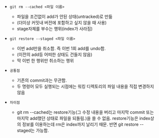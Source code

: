 - `git rm --cached <파일 이름>`

  - 파일을 조건없이 add가 안된 상태(untracked)로 만듦
  - (더이상 커밋내 버전에 포함하고 싶지 않을 때 사용)
  - stage자체를 부수는 행위(index가 사라짐)

- `git restore --staged <파일 이름>`

  - 이번 add만을 취소함. 즉 이번 1회 add를 undo함.
  - (이전의 add등 어떠한 상태도 건들지 않음)
  - 딱 이번 한 행위만 취소하는 행위

- `공통점`

  - 기존의 commit과는 무관함.
  - 두 명령어 모두 실행되는 시점에는 워킹 디렉토리의 파일 내용을 직접 변경하지 않음

- `차이점`

  - git rm --cached는 restore기능(그 수정 내용을 버리고 마지막 commit 또는 마지막 add했던 상태로 파일을 되돌림.)을 쓸 수 없음. restore기능은 index상의 정보를 이용하는데 rm은 index까지 날리기 때문. 반면 git restore --staged는 가능함.
